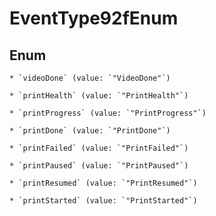 
# EventType92fEnum

## Enum


    * `videoDone` (value: `"VideoDone"`)

    * `printHealth` (value: `"PrintHealth"`)

    * `printProgress` (value: `"PrintProgress"`)

    * `printDone` (value: `"PrintDone"`)

    * `printFailed` (value: `"PrintFailed"`)

    * `printPaused` (value: `"PrintPaused"`)

    * `printResumed` (value: `"PrintResumed"`)

    * `printStarted` (value: `"PrintStarted"`)



